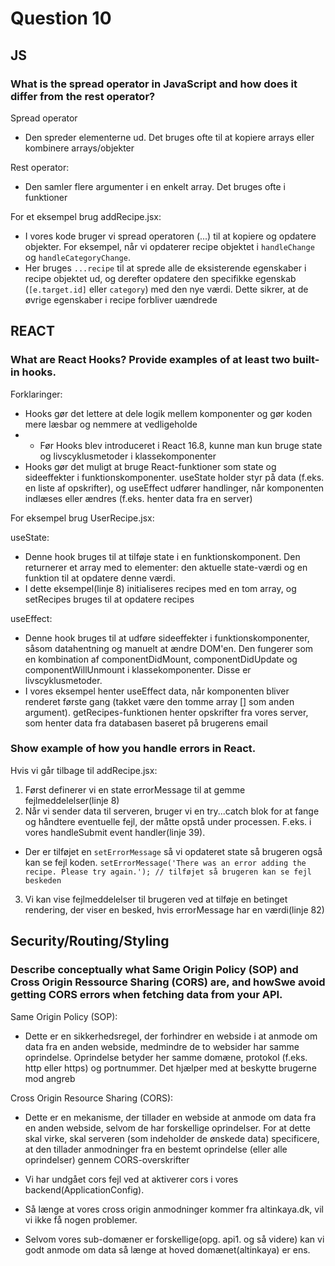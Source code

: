 # Question 10

## JS

### What is the spread operator in JavaScript and how does it differ from the rest operator?

Spread operator
* Den spreder elementerne ud. Det bruges ofte til at kopiere arrays eller kombinere arrays/objekter

Rest operator:
* Den samler flere argumenter i en enkelt array. Det bruges ofte i funktioner

For et eksempel brug addRecipe.jsx:
* I vores kode bruger vi spread operatoren (...) til at kopiere og opdatere objekter. For eksempel, når vi opdaterer recipe objektet i `handleChange` og `handleCategoryChange`.
* Her bruges `...recipe` til at sprede alle de eksisterende egenskaber i recipe objektet ud, og derefter opdatere den specifikke egenskab (`[e.target.id]` eller `category`) med den nye værdi. Dette sikrer, at de øvrige egenskaber i recipe forbliver uændrede

## REACT

### What are React Hooks? Provide examples of at least two built-in hooks.

Forklaringer:
* Hooks gør det lettere at dele logik mellem komponenter og gør koden mere læsbar og nemmere at vedligeholde
* * Før Hooks blev introduceret i React 16.8, kunne man kun bruge state og livscyklusmetoder i klassekomponenter
* Hooks gør det muligt at bruge React-funktioner som state og sideeffekter i funktionskomponenter. useState holder styr på data (f.eks. en liste af opskrifter), og useEffect udfører handlinger, når komponenten indlæses eller ændres (f.eks. henter data fra en server)


For eksempel brug UserRecipe.jsx:

useState:
* Denne hook bruges til at tilføje state i en funktionskomponent. Den returnerer et array med to elementer: den aktuelle state-værdi og en funktion til at opdatere denne værdi.
* I dette eksempel(linje 8) initialiseres recipes med en tom array, og setRecipes bruges til at opdatere recipes

useEffect: 
* Denne hook bruges til at udføre sideeffekter i funktionskomponenter, såsom datahentning og manuelt at ændre DOM'en. Den fungerer som en kombination af componentDidMount, componentDidUpdate og componentWillUnmount i klassekomponenter. Disse er livscyklusmetoder.
* I vores eksempel henter useEffect data, når komponenten bliver renderet første gang (takket være den tomme array [] som anden argument). getRecipes-funktionen henter opskrifter fra vores server, som henter data fra databasen baseret på brugerens email

### Show example of how you handle errors in React.

Hvis vi går tilbage til addRecipe.jsx:

1. Først definerer vi en state errorMessage til at gemme fejlmeddelelser(linje 8)
2.  Når vi sender data til serveren, bruger vi en try...catch blok for at fange og håndtere eventuelle fejl, der måtte opstå under processen. F.eks. i vores handleSubmit event handler(linje 39).
  * Der er tilføjet en `setErrorMessage` så vi opdateret state så brugeren også kan se fejl koden. `setErrorMessage('There was an error adding the recipe. Please try again.'); // tilføjet så brugeren kan se fejl beskeden`
3. Vi kan vise fejlmeddelelser til brugeren ved at tilføje en betinget rendering, der viser en besked, hvis errorMessage har en værdi(linje 82)

## Security/Routing/Styling
### Describe conceptually what Same Origin Policy (SOP) and Cross Origin Ressource Sharing (CORS) are, and howSwe avoid getting CORS errors when fetching data from your API.

Same Origin Policy (SOP):
* Dette er en sikkerhedsregel, der forhindrer en webside i at anmode om data fra en anden webside, medmindre de to websider har samme oprindelse. Oprindelse betyder her samme domæne, protokol (f.eks. http eller https) og portnummer. Det hjælper med at beskytte brugerne mod angreb

Cross Origin Resource Sharing (CORS):
* Dette er en mekanisme, der tillader en webside at anmode om data fra en anden webside, selvom de har forskellige oprindelser. For at dette skal virke, skal serveren (som indeholder de ønskede data) specificere, at den tillader anmodninger fra en bestemt oprindelse (eller alle oprindelser) gennem CORS-overskrifter

* Vi har undgået cors fejl ved at aktiverer cors i vores backend(ApplicationConfig).
* Så længe at vores cross origin anmodninger kommer fra altinkaya.dk, vil vi ikke få nogen problemer.
* Selvom vores sub-domæner er forskellige(opg. api1. og så videre) kan vi godt anmode om data så længe at hoved domænet(altinkaya) er ens.
